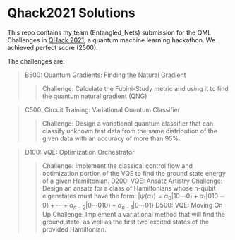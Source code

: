 # Qhack2021 Solutions
This repo contains my team (Entangled_Nets) submission for the QML Challenges in [QHack 2021](https://github.com/XanaduAI/QHack), a quantum machine learning hackathon. We achieved perfect score (2500).

The challenges are:

> B500: Quantum Gradients: Finding the Natural Gradient
>> Challenge: Calculate the Fubini-Study metric and using it to find the quantum natural gradient (QNG)

> C500: Circuit Training: Variational Quantum Classifier
>> Challenge: Design a variational quantum classifier that can classify unknown test data from the same distribution of the given data with an accuracy of more than 95%.

> D100: VQE: Optimization Orchestrator
>> Challenge: Implement the classical control flow and optimization portion of the VQE to find the ground state energy of a given Hamiltonian.
> D200: VQE: Ansatz Artistry
>> Challenge: Design an ansatz for a class of Hamiltonians whose n-qubit eigenstates must have the form: $|\psi(\alpha)\rangle=\alpha_{0}|10 \cdots 0\rangle+\alpha_{1}|010 \cdots 0\rangle+\cdots+\alpha_{n-2}|0 \cdots 010\rangle+\alpha_{n-1}|0 \cdots 01\rangle$
> D500: VQE: Moving On Up
>> Challenge: Implement a variational method that will find the ground state, as well as the first two excited states of the provided Hamiltonian.
